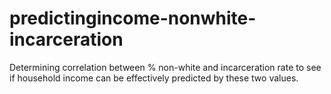 # predictingincome-nonwhite-incarceration
Determining correlation between % non-white and incarceration rate to see if household income can be effectively predicted by these two values.

